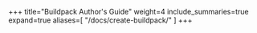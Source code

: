 +++
title="Buildpack Author's Guide"
weight=4
include_summaries=true
expand=true
aliases=[
    "/docs/create-buildpack/"
]
+++